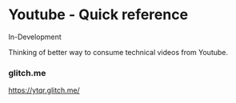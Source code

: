 # Youtube - Quick reference

In-Development

Thinking of better way to consume technical videos from Youtube.

### glitch.me

https://ytqr.glitch.me/